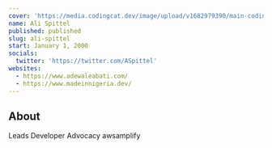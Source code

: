 ```yaml
---
cover: 'https://media.codingcat.dev/image/upload/v1682979390/main-codingcatdev-photo/podcast-guest/ASpittel'
name: Ali Spittel
published: published
slug: ali-spittel
start: January 1, 2000
socials:
  twitter: 'https://twitter.com/ASpittel'
websites:
  - https://www.adewaleabati.com/
  - https://www.madeinnigeria.dev/
---
```


## About

Leads Developer Advocacy awsamplify
